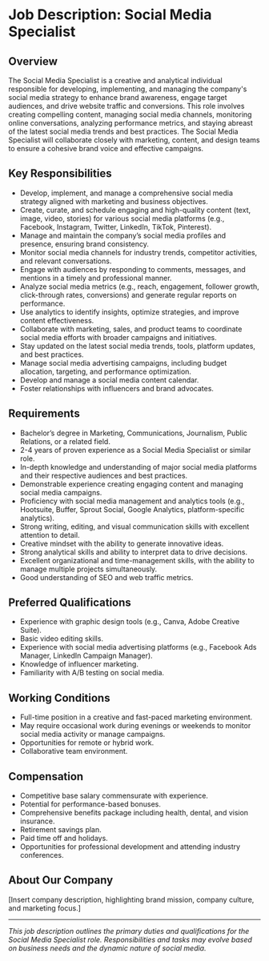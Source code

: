 # Job Description: Social Media Specialist

## Overview

The Social Media Specialist is a creative and analytical individual responsible for developing, implementing, and managing the company's social media strategy to enhance brand awareness, engage target audiences, and drive website traffic and conversions. This role involves creating compelling content, managing social media channels, monitoring online conversations, analyzing performance metrics, and staying abreast of the latest social media trends and best practices. The Social Media Specialist will collaborate closely with marketing, content, and design teams to ensure a cohesive brand voice and effective campaigns.

## Key Responsibilities

- Develop, implement, and manage a comprehensive social media strategy aligned with marketing and business objectives.
- Create, curate, and schedule engaging and high-quality content (text, image, video, stories) for various social media platforms (e.g., Facebook, Instagram, Twitter, LinkedIn, TikTok, Pinterest).
- Manage and maintain the company’s social media profiles and presence, ensuring brand consistency.
- Monitor social media channels for industry trends, competitor activities, and relevant conversations.
- Engage with audiences by responding to comments, messages, and mentions in a timely and professional manner.
- Analyze social media metrics (e.g., reach, engagement, follower growth, click-through rates, conversions) and generate regular reports on performance.
- Use analytics to identify insights, optimize strategies, and improve content effectiveness.
- Collaborate with marketing, sales, and product teams to coordinate social media efforts with broader campaigns and initiatives.
- Stay updated on the latest social media trends, tools, platform updates, and best practices.
- Manage social media advertising campaigns, including budget allocation, targeting, and performance optimization.
- Develop and manage a social media content calendar.
- Foster relationships with influencers and brand advocates.

## Requirements

- Bachelor’s degree in Marketing, Communications, Journalism, Public Relations, or a related field.
- 2-4 years of proven experience as a Social Media Specialist or similar role.
- In-depth knowledge and understanding of major social media platforms and their respective audiences and best practices.
- Demonstrable experience creating engaging content and managing social media campaigns.
- Proficiency with social media management and analytics tools (e.g., Hootsuite, Buffer, Sprout Social, Google Analytics, platform-specific analytics).
- Strong writing, editing, and visual communication skills with excellent attention to detail.
- Creative mindset with the ability to generate innovative ideas.
- Strong analytical skills and ability to interpret data to drive decisions.
- Excellent organizational and time-management skills, with the ability to manage multiple projects simultaneously.
- Good understanding of SEO and web traffic metrics.

## Preferred Qualifications

- Experience with graphic design tools (e.g., Canva, Adobe Creative Suite).
- Basic video editing skills.
- Experience with social media advertising platforms (e.g., Facebook Ads Manager, LinkedIn Campaign Manager).
- Knowledge of influencer marketing.
- Familiarity with A/B testing on social media.

## Working Conditions

- Full-time position in a creative and fast-paced marketing environment.
- May require occasional work during evenings or weekends to monitor social media activity or manage campaigns.
- Opportunities for remote or hybrid work.
- Collaborative team environment.

## Compensation

- Competitive base salary commensurate with experience.
- Potential for performance-based bonuses.
- Comprehensive benefits package including health, dental, and vision insurance.
- Retirement savings plan.
- Paid time off and holidays.
- Opportunities for professional development and attending industry conferences.

## About Our Company

[Insert company description, highlighting brand mission, company culture, and marketing focus.]

---

_This job description outlines the primary duties and qualifications for the Social Media Specialist role. Responsibilities and tasks may evolve based on business needs and the dynamic nature of social media._
